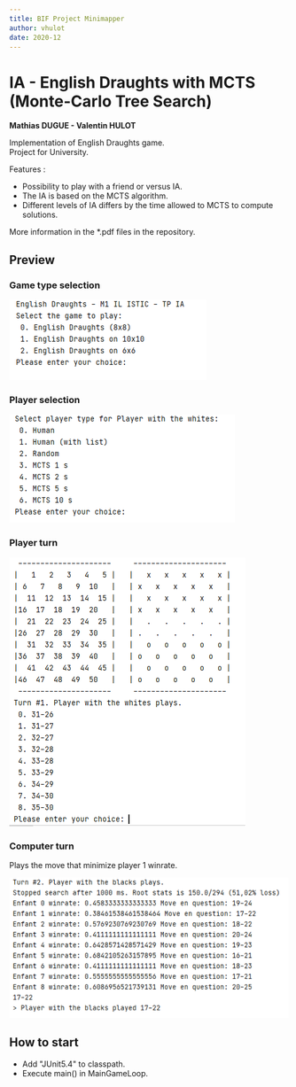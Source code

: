 ```yaml
---
title: BIF Project Minimapper
author: vhulot
date: 2020-12
---
```


# IA - English Draughts with MCTS (Monte-Carlo Tree Search)
**Mathias DUGUE - Valentin HULOT**

Implementation of English Draughts game.  
Project for University.  

Features :
- Possibility to play with a friend or versus IA.  
- The IA is based on the MCTS algorithm.
- Different levels of IA differs by the time allowed to MCTS to compute solutions.


More information in the *.pdf files in the repository.

## Preview

### Game type selection
![alt-text](img/gameType.png "Game type selection")

### Player selection
![alt-text](img/playerChoice.png "Player selection")

### Player turn
![alt-text](img/playerTurn.png "Player turn")

### Computer turn
Plays the move that minimize player 1 winrate.

![alt-text](img/computerTurn.png "Computer turn")

## How to start

- Add "JUnit5.4" to classpath.
- Execute main() in MainGameLoop.